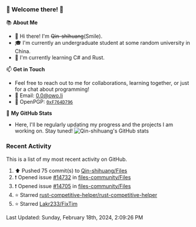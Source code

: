 ### 🌟 Welcome there! 🌟

📚 **About Me**
- 👋 Hi there! I'm ~~Qin-shihuang~~(Smile).
- 🎓 I'm currently an undergraduate student at some random university in China.
- 🌱 I'm currently learning C# and Rust.

📫 **Get in Touch**
- Feel free to reach out to me for collaborations, learning together, or just for a chat about programming!
- 📩 Email: 0.0@owo.li
- 🔑 OpenPGP: [`0xF764D796`](https://keys.openpgp.org/vks/v1/by-fingerprint/99D5AF94A1585E16E14895EFBF6C0BF4F764D796)


📝 **My GitHub Stats**
- Here, I'll be regularly updating my progress and the projects I am working on. Stay tuned!
![Qin-shihuang's GitHub stats](https://github-readme-stats.vercel.app/api?username=Qin-shihuang&show_icons=true)

### Recent Activity

This is a list of my most recent activity on GitHub.

<!--RECENT_ACTIVITY:start-->
1. ⬆️ Pushed 75 commit(s) to [Qin-shihuang/Files](https://github.com/Qin-shihuang/Files)<br>
2. ❗️ Opened issue [#14732](https://github.com/files-community/Files/issues/14732) in [files-community/Files](https://github.com/files-community/Files)<br>
3. ❗️ Opened issue [#14705](https://github.com/files-community/Files/issues/14705) in [files-community/Files](https://github.com/files-community/Files)<br>
4. ⭐ Starred [rust-competitive-helper/rust-competitive-helper](https://github.com/rust-competitive-helper/rust-competitive-helper)<br>
5. ⭐ Starred [Lakr233/FixTim](https://github.com/Lakr233/FixTim)<br>
<!--RECENT_ACTIVITY:end-->

<!--RECENT_ACTIVITY:last_update-->
Last Updated: Sunday, February 18th, 2024, 2:09:26 PM
<!--RECENT_ACTIVITY:last_update_end-->
